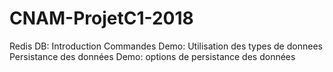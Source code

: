# CNAM-ProjetC1-2018
Redis DB:
Introduction 
Commandes
Demo: Utilisation des types de donnees
Persistance des données
Demo: options de persistance des données
